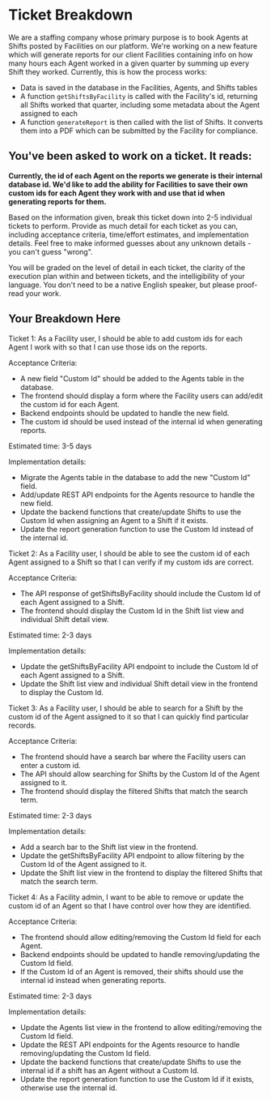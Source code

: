 # Ticket Breakdown

We are a staffing company whose primary purpose is to book Agents at Shifts posted by Facilities on our platform. We're working on a new feature which will generate reports for our client Facilities containing info on how many hours each Agent worked in a given quarter by summing up every Shift they worked. Currently, this is how the process works:

- Data is saved in the database in the Facilities, Agents, and Shifts tables
- A function `getShiftsByFacility` is called with the Facility's id, returning all Shifts worked that quarter, including some metadata about the Agent assigned to each
- A function `generateReport` is then called with the list of Shifts. It converts them into a PDF which can be submitted by the Facility for compliance.

## You've been asked to work on a ticket. It reads:

**Currently, the id of each Agent on the reports we generate is their internal database id. We'd like to add the ability for Facilities to save their own custom ids for each Agent they work with and use that id when generating reports for them.**

Based on the information given, break this ticket down into 2-5 individual tickets to perform. Provide as much detail for each ticket as you can, including acceptance criteria, time/effort estimates, and implementation details. Feel free to make informed guesses about any unknown details - you can't guess "wrong".

You will be graded on the level of detail in each ticket, the clarity of the execution plan within and between tickets, and the intelligibility of your language. You don't need to be a native English speaker, but please proof-read your work.

## Your Breakdown Here

Ticket 1:
As a Facility user, I should be able to add custom ids for each Agent I work with so that I can use those ids on the reports.

Acceptance Criteria:

- A new field "Custom Id" should be added to the Agents table in the database.
- The frontend should display a form where the Facility users can add/edit the custom id for each Agent.
- Backend endpoints should be updated to handle the new field.
- The custom id should be used instead of the internal id when generating reports.

Estimated time: 3-5 days

Implementation details:

- Migrate the Agents table in the database to add the new "Custom Id" field.
- Add/update REST API endpoints for the Agents resource to handle the new field.
- Update the backend functions that create/update Shifts to use the Custom Id when assigning an Agent to a Shift if it exists.
- Update the report generation function to use the Custom Id instead of the internal id.

Ticket 2:
As a Facility user, I should be able to see the custom id of each Agent assigned to a Shift so that I can verify if my custom ids are correct.

Acceptance Criteria:

- The API response of getShiftsByFacility should include the Custom Id of each Agent assigned to a Shift.
- The frontend should display the Custom Id in the Shift list view and individual Shift detail view.

Estimated time: 2-3 days

Implementation details:

- Update the getShiftsByFacility API endpoint to include the Custom Id of each Agent assigned to a Shift.
- Update the Shift list view and individual Shift detail view in the frontend to display the Custom Id.

Ticket 3:
As a Facility user, I should be able to search for a Shift by the custom id of the Agent assigned to it so that I can quickly find particular records.

Acceptance Criteria:

- The frontend should have a search bar where the Facility users can enter a custom id.
- The API should allow searching for Shifts by the Custom Id of the Agent assigned to it.
- The frontend should display the filtered Shifts that match the search term.

Estimated time: 2-3 days

Implementation details:

- Add a search bar to the Shift list view in the frontend.
- Update the getShiftsByFacility API endpoint to allow filtering by the Custom Id of the Agent assigned to it.
- Update the Shift list view in the frontend to display the filtered Shifts that match the search term.

Ticket 4:
As a Facility admin, I want to be able to remove or update the custom id of an Agent so that I have control over how they are identified.

Acceptance Criteria:

- The frontend should allow editing/removing the Custom Id field for each Agent.
- Backend endpoints should be updated to handle removing/updating the Custom Id field.
- If the Custom Id of an Agent is removed, their shifts should use the internal id instead when generating reports.

Estimated time: 2-3 days

Implementation details:

- Update the Agents list view in the frontend to allow editing/removing the Custom Id field.
- Update the REST API endpoints for the Agents resource to handle removing/updating the Custom Id field.
- Update the backend functions that create/update Shifts to use the internal id if a shift has an Agent without a Custom Id.
- Update the report generation function to use the Custom Id if it exists, otherwise use the internal id.
